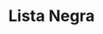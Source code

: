 <script setup>
  import NoteComponent from './components/Note.md';
</script>

<div style="margin-bottom: 2rem">
  <NoteComponent/>
</div>

# Lista Negra